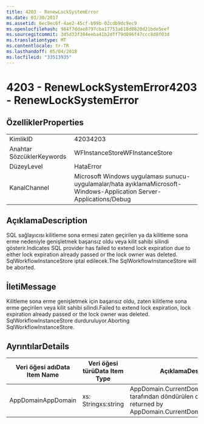 ```yaml
---
title: 4203 - RenewLockSystemError
ms.date: 03/30/2017
ms.assetid: 6ec9ec6f-4ae2-45cf-b99b-02cdb9dc9ec9
ms.openlocfilehash: 984f7ddae8797cba17753a618d0820d21bde5eef
ms.sourcegitcommit: 3d5d33f384eeba41b2dff79d096f47ccc8d8f03d
ms.translationtype: MT
ms.contentlocale: tr-TR
ms.lasthandoff: 05/04/2018
ms.locfileid: "33513935"
---
```

# <a name="4203---renewlocksystemerror"></a><span data-ttu-id="aad91-102">4203 - RenewLockSystemError</span><span class="sxs-lookup"><span data-stu-id="aad91-102">4203 - RenewLockSystemError</span></span>
## <a name="properties"></a><span data-ttu-id="aad91-103">Özellikler</span><span class="sxs-lookup"><span data-stu-id="aad91-103">Properties</span></span>  
  
|||  
|-|-|  
|<span data-ttu-id="aad91-104">Kimlik</span><span class="sxs-lookup"><span data-stu-id="aad91-104">ID</span></span>|<span data-ttu-id="aad91-105">4203</span><span class="sxs-lookup"><span data-stu-id="aad91-105">4203</span></span>|  
|<span data-ttu-id="aad91-106">Anahtar Sözcükler</span><span class="sxs-lookup"><span data-stu-id="aad91-106">Keywords</span></span>|<span data-ttu-id="aad91-107">WFInstanceStore</span><span class="sxs-lookup"><span data-stu-id="aad91-107">WFInstanceStore</span></span>|  
|<span data-ttu-id="aad91-108">Düzey</span><span class="sxs-lookup"><span data-stu-id="aad91-108">Level</span></span>|<span data-ttu-id="aad91-109">Hata</span><span class="sxs-lookup"><span data-stu-id="aad91-109">Error</span></span>|  
|<span data-ttu-id="aad91-110">Kanal</span><span class="sxs-lookup"><span data-stu-id="aad91-110">Channel</span></span>|<span data-ttu-id="aad91-111">Microsoft Windows uygulaması sunucu-uygulamalar/hata ayıklama</span><span class="sxs-lookup"><span data-stu-id="aad91-111">Microsoft-Windows-Application Server-Applications/Debug</span></span>|  
  
## <a name="description"></a><span data-ttu-id="aad91-112">Açıklama</span><span class="sxs-lookup"><span data-stu-id="aad91-112">Description</span></span>  
 <span data-ttu-id="aad91-113">SQL sağlayıcısı kilitleme sona ermesi zaten geçirilen ya da kilitleme sona erme nedeniyle genişletmek başarısız oldu veya kilit sahibi silindi gösterir.</span><span class="sxs-lookup"><span data-stu-id="aad91-113">Indicates SQL provider has failed to extend lock expiration due to either lock expiration already passed or the lock owner was deleted.</span></span> <span data-ttu-id="aad91-114">SqlWorkflowInstanceStore iptal edilecek.</span><span class="sxs-lookup"><span data-stu-id="aad91-114">The SqlWorkflowInstanceStore will be aborted.</span></span>  
  
## <a name="message"></a><span data-ttu-id="aad91-115">İleti</span><span class="sxs-lookup"><span data-stu-id="aad91-115">Message</span></span>  
 <span data-ttu-id="aad91-116">Kilitleme sona erme genişletmek için başarısız oldu, zaten kilitleme sona erme geçirilen veya kilit sahibi silindi.</span><span class="sxs-lookup"><span data-stu-id="aad91-116">Failed to extend lock expiration, lock expiration already passed or the lock owner was deleted.</span></span> <span data-ttu-id="aad91-117">SqlWorkflowInstanceStore durduruluyor.</span><span class="sxs-lookup"><span data-stu-id="aad91-117">Aborting SqlWorkflowInstanceStore.</span></span>  
  
## <a name="details"></a><span data-ttu-id="aad91-118">Ayrıntılar</span><span class="sxs-lookup"><span data-stu-id="aad91-118">Details</span></span>  
  
|<span data-ttu-id="aad91-119">Veri öğesi adı</span><span class="sxs-lookup"><span data-stu-id="aad91-119">Data Item Name</span></span>|<span data-ttu-id="aad91-120">Veri öğesi türü</span><span class="sxs-lookup"><span data-stu-id="aad91-120">Data Item Type</span></span>|<span data-ttu-id="aad91-121">Açıklama</span><span class="sxs-lookup"><span data-stu-id="aad91-121">Description</span></span>|  
|--------------------|--------------------|-----------------|  
|<span data-ttu-id="aad91-122">AppDomain</span><span class="sxs-lookup"><span data-stu-id="aad91-122">AppDomain</span></span>|<span data-ttu-id="aad91-123">xs: String</span><span class="sxs-lookup"><span data-stu-id="aad91-123">xs:string</span></span>|<span data-ttu-id="aad91-124">AppDomain.CurrentDomain.FriendlyName tarafından döndürülen dize.</span><span class="sxs-lookup"><span data-stu-id="aad91-124">The string returned by AppDomain.CurrentDomain.FriendlyName.</span></span>|
